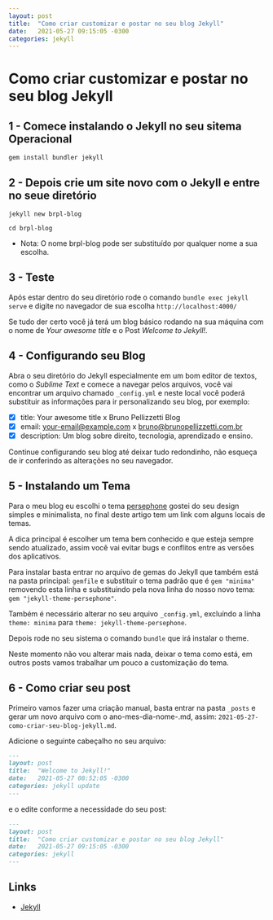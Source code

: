 ```yaml
---
layout: post
title:  "Como criar customizar e postar no seu blog Jekyll"
date:   2021-05-27 09:15:05 -0300
categories: jekyll
---
```


# Como criar customizar e postar no seu blog Jekyll

## 1 - Comece instalando o Jekyll no seu sitema Operacional
```shell
gem install bundler jekyll
```

## 2 - Depois crie um site novo com o Jekyll e entre no seue diretório

`jekyll new brpl-blog`

`cd brpl-blog`

- Nota: O nome brpl-blog pode ser substituído por qualquer nome a sua escolha.

## 3 - Teste

Após estar dentro do seu diretório rode o comando `bundle exec jekyll serve` e digite no navegador de sua escolha `http://localhost:4000/`

Se tudo der certo você já terá um blog básico rodando na sua máquina com o nome de _Your awesome title_ e o Post _Welcome to Jekyll!_. 

## 4 - Configurando seu Blog

Abra o seu diretório do Jekyll especialmente em um bom editor de textos, como o _Sublime Text_ e comece a navegar pelos arquivos, você vai encontrar um arquivo chamado `_config.yml` e neste local você poderá substituir as informações para ir personalizando seu blog, por exemplo: 

- [x] title: Your awesome title x Bruno Pellizzetti Blog
- [x] email: your-email@example.com x bruno@brunopellizzetti.com.br
- [x] description: Um blog sobre direito, tecnologia, aprendizado e ensino.

Continue configurando seu blog até deixar tudo redondinho, não esqueça de ir conferindo as alterações no seu navegador. 

## 5 - Instalando um Tema 

Para o meu blog eu escolhi o tema [persephone](https://github.com/erlzhang/jekyll-theme-persephone) gostei do seu design simples e minimalista, no final deste artigo tem um link com alguns locais de temas. 

A dica principal é escolher um tema bem conhecido e que esteja sempre sendo atualizado, assim você vai evitar bugs e conflitos entre as versões dos aplicativos.

Para instalar basta entrar no arquivo de gemas do Jekyll que também está na pasta principal: `gemfile` e substituir o tema padrão que é `gem "minima"` removendo esta linha e substituindo pela nova linha do nosso novo tema: `gem "jekyll-theme-persephone"`.

Também é necessário alterar no seu arquivo `_config.yml`, excluíndo a linha `theme: minima` para `theme: jekyll-theme-persephone`. 

Depois rode no seu sistema o comando `bundle` que irá instalar o theme. 

Neste momento não vou alterar mais nada, deixar o tema como está, em outros posts vamos trabalhar um pouco a customização do tema. 

## 6 - Como criar seu post

Primeiro vamos fazer uma criação manual, basta entrar na pasta `_posts` e gerar um novo arquivo com o ano-mes-dia-nome-.md, assim: `2021-05-27-como-criar-seu-blog-jekyll.md`. 

Adicione o seguinte cabeçalho no seu arquivo: 

```md
---
layout: post
title:  "Welcome to Jekyll!"
date:   2021-05-27 08:52:05 -0300
categories: jekyll update
---
```

e o edite conforme a necessidade do seu post: 

```md 
---
layout: post
title:  "Como criar customizar e postar no seu blog Jekyll"
date:   2021-05-27 09:15:05 -0300
categories: jekyll
---
``` 

## Links
- [Jekyll]() 